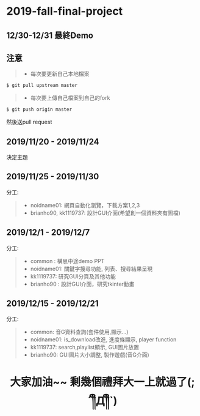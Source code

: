 # 2019-fall-final-project
## 12/30-12/31 最終Demo
## 注意
> * 每次要更新自己本地檔案
```bash
$ git pull upstream master
```
> * 每次要上傳自己檔案到自己的fork
```bash
$ git push origin master
```
然後送pull request

## 2019/11/20 - 2019/11/24
決定主題
## 2019/11/25 - 2019/11/30
分工:
> * noidname01: 網頁自動化瀏覽，下載方案1,2,3
> * brianho90, kk1119737: 設計GUI介面(希望創一個資料夾有圖檔)
## 2019/12/1 - 2019/12/7
分工:
> * common : 構思中途demo PPT
> * noidname01: 關鍵字搜尋功能, 列表、搜尋結果呈現
> * kk1119737: 研究GUI分頁及其他功能
> * brianho90 : 設計GUI介面，研究tkinter動畫
## 2019/12/15 - 2019/12/21
分工:
> * common: 音G資料查詢(套件使用,顯示...)
> * noidname01: is_download改進, 進度條顯示, player function
> * kk1119737: search,playlist顯示, GUI圖片放置
> * brianho90: GUI圖片大小調整, 製作遊戲(音G介面)

<h1 style="text-align:center">大家加油~~ 剩幾個禮拜大一上就過了(;´༎ຶД༎ຶ`)</h1>
